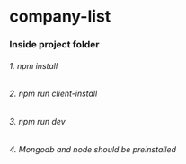# company-list
### Inside project folder
###### 1. npm install
###### 2. npm run client-install
###### 3. npm run dev
###### 4. Mongodb and node should be preinstalled
